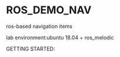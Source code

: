 # ROS_DEMO_NAV
ros-based navigation items


lab environment:ubuntu 18.04 + ros_melodic

GETTING STARTED:
  
